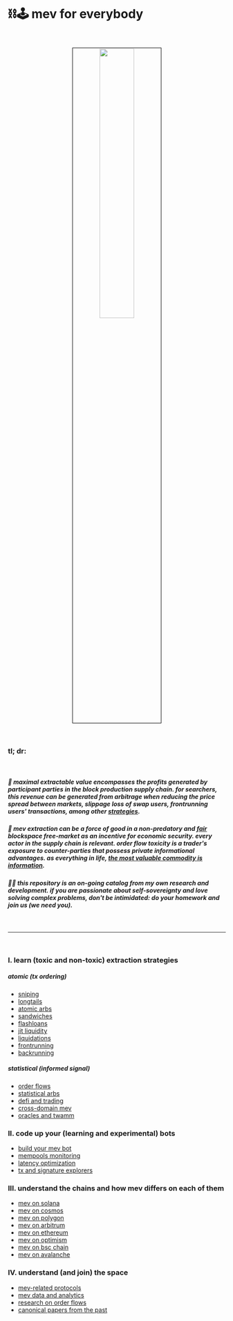 # ⛓🕹 mev for everybody


<br>

<p align="center">
<img src="https://user-images.githubusercontent.com/1130416/210285135-2d0c3965-a3cd-44f7-a167-3ec14a9ad695.png" width="40%" align="center" style="padding:1px;border:1px solid black;"/>
 </p>


<br>




### tl; dr:

<br>

##### 👾 maximal extractable value encompasses the profits generated by participant parties in the block production supply chain. for searchers, this revenue can be generated from arbitrage when reducing the price spread between markets, slippage loss of swap users, frontrunning users' transactions, among other [strategies](MEV_strategies).

##### 💙 mev extraction can be a force of good in a non-predatory and [fair](https://twitter.com/bertcmiller/status/1456346690164768770) blockspace free-market as an incentive for economic security. every actor in the supply chain is relevant. order flow toxicity is a trader's exposure to counter-parties that possess private informational advantages. as everything in life, *[the most valuable commodity is information](https://frontier.tech/a-new-game-in-town)*.

##### 🏴‍☠️ this repository is an *on-going* catalog from my own research and development. if you are passionate about self-sovereignty and love solving complex problems, don't be intimidated: do your homework and join us (we need you).


<br>

---

<br>

### I. learn (toxic and non-toxic) extraction strategies

##### atomic (tx ordering)

* [sniping](MEV_strategies/sniping)
* [longtails](MEV_strategies/longtails)
* [atomic arbs](MEV_strategies/atomic_arb)
* [sandwiches](MEV_strategies/sandwich)
* [flashloans](MEV_strategies/flashloans)
* [jit liquidity](MEV_and_trading/protocols/uniswap/uniswap-v3/just-in-time.md)
* [liquidations](MEV_strategies/liquidations)
* [frontrunning](MEV_strategies/frontrunning)
* [backrunning](MEV_strategies/backrunning)


##### statistical (informed signal)


* [order flows](MEV_searchers/order_flows)
* [statistical arbs](MEV_strategies/stat_arbs)
* [defi and trading](MEV_and_trading)
* [cross-domain mev](MEV_searchers/cross_domain_mev)
* [oracles and twamm](MEV_strategies/oracles)



### II. code up your (learning and experimental) bots

* [build your mev bot](MEV_searchers)
* [mempools monitoring](MEV_searchers/mempool_monitoring)
* [latency optimization](MEV_searchers/latency)
* [tx and signature explorers](MEV_searchers/tx_and_signature_explorers)


### III. understand the chains and how mev differs on each of them

* [mev on solana](MEV_by_chains/MEV_on_Solana)
* [mev on cosmos](MEV_by_chains/MEV_on_Cosmos)
* [mev on polygon](MEV_by_chains/MEV_on_Polygon)
* [mev on arbitrum](MEV_by_chains/MEV_on_Arbitrum)
* [mev on ethereum](MEV_by_chains/MEV_on_Ethereum)
* [mev on optimism](MEV_by_chains/MEV_on_Optimism)
* [mev on bsc chain](MEV_by_chains/MEV_on_BSC)
* [mev on avalanche](MEV_by_chains/MEV_on_Avalanche)


### IV. understand (and join) the space

* [mev-related protocols](MEV_projects)
* [mev data and analytics](MEV_searchers/data_and_analytics)
* [research on order flows](MEV_searchers/order_flows)
* [canonical papers from the past](MEV_projects/history.md)
